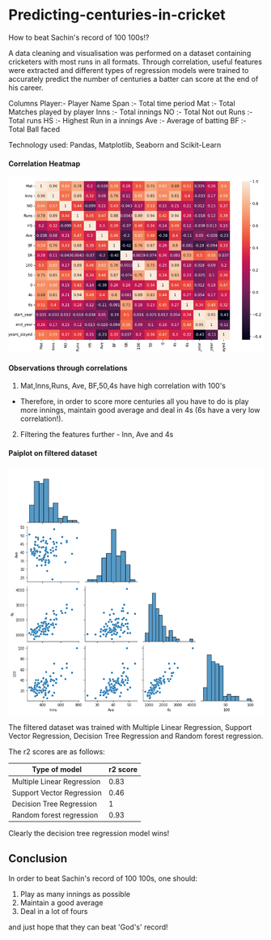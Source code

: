 # Predicting-centuries-in-cricket

How to beat Sachin's record of 100 100s!?

A data cleaning and visualisation was performed on a dataset containing cricketers with most runs in all formats.
Through correlation, useful features were extracted and different types of regression models were trained to accurately predict the number of centuries a batter can score at the end of his career.

Columns
Player:- Player Name
Span :- Total time period
Mat :- Total Matches played by player
Inns :- Total innings
NO :- Total Not out
Runs :- Total runs
HS :- Highest Run in a innings
Ave :- Average of batting
BF :- Total Ball faced

Technology used: Pandas, Matplotlib, Seaborn and Scikit-Learn


#### Correlation Heatmap

![](/centuries_heat.png)


#### Observations through correlations


1. Mat,Inns,Runs, Ave, BF,50,4s have high correlation with 100's

- Therefore, in order to score more centuries all you have to do is play more innings, maintain good average and deal in 4s (6s have a very low correlation!).

2. Filtering the features further - Inn, Ave and 4s


#### Paiplot on filtered dataset

![](/centuries_pair.png)

The filtered dataset was trained with Multiple Linear Regression, Support Vector Regression, Decision Tree Regression and Random forest regression.

The r2 scores are as follows:

| Type of model      | r2 score |
| ----------| ----------- |
| Multiple Linear Regression     | 0.83            |
| Support Vector Regression| 0.46             |
| Decision Tree Regression     |     1         |
| Random forest regression       |     0.93         |


Clearly the decision tree regression model wins!

## Conclusion
In order to beat Sachin's record of 100 100s, one should:
1. Play as many innings as possible
2. Maintain a good average
3. Deal in a lot of fours

and just hope that they can beat 'God's' record!




